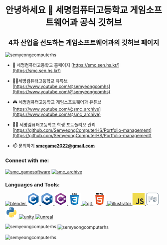 <h1 align="center">안녕하세요 👋 세명컴퓨터고등학교 게임소프트웨어과 공식 깃허브</h1>
<h2 align="center">4차 산업을 선도하는 게임소프트웨어과의 깃허브 페이지</h2>

<p align="left"> <img src="https://komarev.com/ghpvc/?username=semyeongcomputerhs&label=Profile%20views&color=0e75b6&style=flat" alt="semyeongcomputerhs" /> </p>


- 🏫 세명컴퓨터고등학교 홈페이지 [https://smc.sen.hs.kr/](https://smc.sen.hs.kr/)

- 🧑‍🎓세명컴퓨터고등학교 유튜브 [https://www.youtube.com/@semyeongcomhs](https://www.youtube.com/@semyeongcomhs)

- 🎮 세명컴퓨터고등학교 게임소프트웨어과 유튜브 [https://www.youtube.com/@smc_archive](https://www.youtube.com/@smc_archive)

- 👨‍💻 세명컴퓨터고등학교 학생 포트폴리오 관리 [https://github.com/SemyeongComputerHS/Portfolio-management](https://github.com/SemyeongComputerHS/Portfolio-management)

- 📫 문의하기 **smcgame2022@gmail.com**

<h3 align="left">Connect with me:</h3>
<p align="left">
<a href="https://instagram.com/smc_gamesoftware" target="blank"><img align="center" src="https://raw.githubusercontent.com/rahuldkjain/github-profile-readme-generator/master/src/images/icons/Social/instagram.svg" alt="smc_gamesoftware" height="30" width="40" /></a>
<a href="https://www.youtube.com/c/smc_archive" target="blank"><img align="center" src="https://raw.githubusercontent.com/rahuldkjain/github-profile-readme-generator/master/src/images/icons/Social/youtube.svg" alt="smc_archive" height="30" width="40" /></a>
</p>

<h3 align="left">Languages and Tools:</h3>
<p align="left"> <a href="https://www.blender.org/" target="_blank" rel="noreferrer"> <img src="https://download.blender.org/branding/community/blender_community_badge_white.svg" alt="blender" width="40" height="40"/> </a> <a href="https://www.cprogramming.com/" target="_blank" rel="noreferrer"> <img src="https://raw.githubusercontent.com/devicons/devicon/master/icons/c/c-original.svg" alt="c" width="40" height="40"/> </a> <a href="https://www.w3schools.com/cpp/" target="_blank" rel="noreferrer"> <img src="https://raw.githubusercontent.com/devicons/devicon/master/icons/cplusplus/cplusplus-original.svg" alt="cplusplus" width="40" height="40"/> </a> <a href="https://www.w3schools.com/cs/" target="_blank" rel="noreferrer"> <img src="https://raw.githubusercontent.com/devicons/devicon/master/icons/csharp/csharp-original.svg" alt="csharp" width="40" height="40"/> </a> <a href="https://www.w3schools.com/css/" target="_blank" rel="noreferrer"> <img src="https://raw.githubusercontent.com/devicons/devicon/master/icons/css3/css3-original-wordmark.svg" alt="css3" width="40" height="40"/> </a> <a href="https://git-scm.com/" target="_blank" rel="noreferrer"> <img src="https://www.vectorlogo.zone/logos/git-scm/git-scm-icon.svg" alt="git" width="40" height="40"/> </a> <a href="https://www.w3.org/html/" target="_blank" rel="noreferrer"> <img src="https://raw.githubusercontent.com/devicons/devicon/master/icons/html5/html5-original-wordmark.svg" alt="html5" width="40" height="40"/> </a> <a href="https://www.adobe.com/in/products/illustrator.html" target="_blank" rel="noreferrer"> <img src="https://www.vectorlogo.zone/logos/adobe_illustrator/adobe_illustrator-icon.svg" alt="illustrator" width="40" height="40"/> </a> <a href="https://developer.mozilla.org/en-US/docs/Web/JavaScript" target="_blank" rel="noreferrer"> <img src="https://raw.githubusercontent.com/devicons/devicon/master/icons/javascript/javascript-original.svg" alt="javascript" width="40" height="40"/> </a> <a href="https://www.photoshop.com/en" target="_blank" rel="noreferrer"> <img src="https://raw.githubusercontent.com/devicons/devicon/master/icons/photoshop/photoshop-line.svg" alt="photoshop" width="40" height="40"/> </a> <a href="https://www.python.org" target="_blank" rel="noreferrer"> <img src="https://raw.githubusercontent.com/devicons/devicon/master/icons/python/python-original.svg" alt="python" width="40" height="40"/> </a> <a href="https://unity.com/" target="_blank" rel="noreferrer"> <img src="https://www.vectorlogo.zone/logos/unity3d/unity3d-icon.svg" alt="unity" width="40" height="40"/> </a> <a href="https://unrealengine.com/" target="_blank" rel="noreferrer"> <img src="https://raw.githubusercontent.com/kenangundogan/fontisto/036b7eca71aab1bef8e6a0518f7329f13ed62f6b/icons/svg/brand/unreal-engine.svg" alt="unreal" width="40" height="40"/> </a> </p>

<p><img align="left" src="https://github-readme-stats.vercel.app/api/top-langs?username=semyeongcomputerhs&show_icons=true&locale=en&layout=compact" alt="semyeongcomputerhs" /></p>

<p>&nbsp;<img align="center" src="https://github-readme-stats.vercel.app/api?username=semyeongcomputerhs&show_icons=true&locale=en" alt="semyeongcomputerhs" /></p>

<p><img align="center" src="https://github-readme-streak-stats.herokuapp.com/?user=semyeongcomputerhs&" alt="semyeongcomputerhs" /></p>
